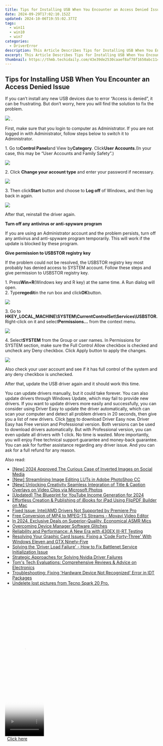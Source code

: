 ```yaml
---
title: Tips for Installing USB When You Encounter an Access Denied Issue
date: 2024-09-29T17:02:10.152Z
updated: 2024-10-06T19:55:02.377Z
tags:
  - win11
  - win10
  - win7
categories:
  - DriverError
description: This Article Describes Tips for Installing USB When You Encounter an Access Denied Issue
excerpt: This Article Describes Tips for Installing USB When You Encounter an Access Denied Issue
thumbnail: https://thmb.techidaily.com/43e39de2530caaef8af78f1650abc11434992b40c432e7b5caac8bd0f3cdf48f.png
---
```


## Tips for Installing USB When You Encounter an Access Denied Issue

If you can’t install any new USB devices due to error “Access is denied”, it can be frustrating. But don’t worry, here you will find the solution to fix the problem.  
  
![](https://images.drivereasy.com/wp-content/uploads/2016/08/img_57c6862c6dbe8.png) .

First, make sure that you login to computer as Administrator. If you are not logged in with Administrator, follow steps below to switch it to Administrator.  
  
1\. Go to**Control Panel**and View by**Category**. Click**User Accounts**.(In your case, this may be “User Accounts and Family Safety”.)  
  
![](https://images.drivereasy.com/wp-content/uploads/2016/08/img_57c68c5d7bf6a.jpg)
  
2\. Click **Change your account type** and enter your password if necessary.
  
![](https://images.drivereasy.com/wp-content/uploads/2016/07/img_5791ba4e50787.png)
  
 3\. Then click**Start** button and choose to **Log off**  of Windows, and then log back in again.
  
![](https://images.drivereasy.com/wp-content/uploads/2016/07/img_5791bab2104ee.png)

After that, reinstall the driver again.  
  
 **Turn off any antivirus or anti-spyware program**
  
If you are using an Administrator account and the problem persists, turn off any antivirus and anti-spyware program temporarily. This will work if the update is blocked by these program.
  
**Give permission to USBSTOR registry key**
  
If the problem could not be resolved, the USBSTOR registry key most probably has denied access to SYSTEM account. Follow these steps and give permission to USBSTOR registry key.
  
1\. Press**Win+R**(Windows key and R key) at the same time. A Run dialog will open.  
2\. Type**regedit**in the run box and click**OK**button.
  
![](https://images.drivereasy.com/wp-content/uploads/2016/08/img_57c6905ba04f8.png)
  
 3\. Go to **HKEY\_LOCAL\_MACHINE\\SYSTEM\\CurrentControlSet\\Services\\USBSTOR.** Right-click on it and select**Permissions…** from the context menu.

![](https://images.drivereasy.com/wp-content/uploads/2016/08/img_57c692c5d030c.jpg)
  
 4\. Select**SYSTEM** from the Group or user names. In Permissions for SYSTEM section, make sure the Full Control Allow checkbox is checked and uncheck any Deny checkbox. Click Apply button to apply the changes.  
  
![](https://images.drivereasy.com/wp-content/uploads/2016/08/img_57c6933c3f709.png)

 Also check your user account and see if it has full control of the system and any deny checkbox is unchecked.

 After that, update the USB driver again and it should work this time.

 You can update drivers manually, but it could take forever. You can also update drivers through Windows Update, which may fail to provide new drivers. If you want to update drivers more easily and successfully, you can consider using Driver Easy to update the driver automatically, which can scan your computer and detect all problem drivers in 20 seconds, then give you a list of new drivers. Click [here](https://tools.techidaily.com/drivereasy/download/) to download Driver Easy now.
 Driver Easy has Free version and Professional version. Both versions can be used to download drivers automatically. But with Professional version, you can even update all drivers with 1 click. No time is wasted. More importantly, you will enjoy Free technical support guarantee and money-back guarantee. You can ask for further assistance regarding any driver issue. And you can ask for a full refund for any reason.

<ins class="adsbygoogle"
     style="display:block"
     data-ad-format="autorelaxed"
     data-ad-client="ca-pub-7571918770474297"
     data-ad-slot="1223367746"></ins>

<ins class="adsbygoogle"
     style="display:block"
     data-ad-client="ca-pub-7571918770474297"
     data-ad-slot="8358498916"
     data-ad-format="auto"
     data-full-width-responsive="true"></ins>

<span class="atpl-alsoreadstyle">Also read:</span>
<div><ul>
<li><a href="https://fox-info.techidaily.com/new-2024-approved-the-curious-case-of-inverted-images-on-social-media/"><u>[New] 2024 Approved The Curious Case of Inverted Images on Social Media</u></a></li>
<li><a href="https://article-tips.techidaily.com/new-streamlining-image-editing-luts-in-adobe-photoshop-cc/"><u>[New] Streamlining Image Editing LUTs in Adobe PhotoShop CC</u></a></li>
<li><a href="https://vp-tips.techidaily.com/new-unlocking-creativity-seamless-integration-of-title-and-caption-overlays-on-video-clips-via-microsoft-photos/"><u>[New] Unlocking Creativity Seamless Integration of Title & Caption Overlays on Video Clips via Microsoft Photos</u></a></li>
<li><a href="https://youtube-blog.techidaily.com/ed-the-blueprint-for-youtube-income-generation-for-2024/"><u>[Updated] The Blueprint for YouTube Income Generation for 2024</u></a></li>
<li><a href="https://win-marvelous.techidaily.com/effortless-creation-and-publishing-of-ibooks-for-ipad-using-flippdf-builder-on-mac/"><u>Effortless Creation & Publishing of iBooks for iPad Using FlipPDF Builder on Mac</u></a></li>
<li><a href="https://driver-error.techidaily.com/fixed-issue-intelamd-drivers-not-supported-by-premiere-pro/"><u>Fixed Issue: Intel/AMD Drivers Not Supported by Premiere Pro</u></a></li>
<li><a href="https://tech-savvy.techidaily.com/free-conversion-of-mp4-to-mpeg-ts-streams-movavi-video-editor/"><u>Free Conversion of MP4 to MPEG-TS Streams - Movavi Video Editor</u></a></li>
<li><a href="https://some-knowledge.techidaily.com/in-2024-exclusive-deals-on-superior-quality-economical-asmr-mics/"><u>In 2024, Exclusive Deals on Superior-Quality, Economical ASMR Mics</u></a></li>
<li><a href="https://driver-error.techidaily.com/overcoming-device-manager-software-glitches/"><u>Overcoming Device Manager Software Glitches</u></a></li>
<li><a href="https://buynow-info.techidaily.com/reliability-and-performance-a-new-era-with-430ex-iii-rt-testing/"><u>Reliability and Performance: A New Era with 430EX III-RT Testing</u></a></li>
<li><a href="https://driver-error.techidaily.com/resolving-your-graphic-card-issues-fixing-a-code-forty-three-with-windows-eleven-and-gtx-ninety-five/"><u>Resolving Your Graphic Card Issues: Fixing a 'Code Forty-Three' With Windows Eleven and GTX Ninety-Five</u></a></li>
<li><a href="https://driver-error.techidaily.com/solving-the-driver-load-failure-how-to-fix-battlenet-service-initialization-issue/"><u>Solving the 'Driver Load Failure' - How to Fix Battlenet Service Initialization Issue</u></a></li>
<li><a href="https://driver-error.techidaily.com/strategic-approaches-for-solving-nvidia-driver-failures/"><u>Strategic Approaches for Solving Nvidia Driver Failures</u></a></li>
<li><a href="https://driver-error.techidaily.com/toms-tech-evaluations-comprehensive-reviews-and-advice-on-electronics/"><u>Tom's Tech Evaluations: Comprehensive Reviews & Advice on Electronics</u></a></li>
<li><a href="https://driver-error.techidaily.com/troubleshooting-fixing-hardware-device-not-recognized-error-in-idt-packages/"><u>Troubleshooting: Fixing 'Hardware Device Not Recognized' Error in IDT Packages</u></a></li>
<li><a href="https://techidaily.com/undelete-lost-pictures-from-tecno-spark-20-pro-by-fonelab-android-recover-pictures/"><u>Undelete lost pictures from Tecno Spark 20 Pro.</u></a></li>
</ul></div>

<!-- affiliate ads begin -->
<span id="1976998">
					<video width="128" height="480" style="cursor:pointer"
           poster="//a.impactradius-go.com/display-clicktoplayimage/1976998.png"
           onclick="if(!this.playClicked){this.play();this.setAttribute('controls',true);this.playClicked=true;}">
	   <source src="//a.impactradius-go.com/display-ad/22993-1976998">
	   <img src="//a.impactradius-go.com/display-clicktoplayimage/1976998.png" style="border: none; height: 100%; width: 100%; object-fit: contain">
	</video>
	<div style="width:80px;text-align:center"><a href="javascript:window.open(decodeURIComponent('https%3A%2F%2Fhomestyler.sjv.io%2Fc%2F5597632%2F1976998%2F22993'), '_blank');void(0);">Click here</a></div>
</span>
<img height="0" width="0" src="https://imp.pxf.io/i/5597632/1976998/22993" style="position:absolute;visibility:hidden;" border="0" />
<!-- affiliate ads end -->


